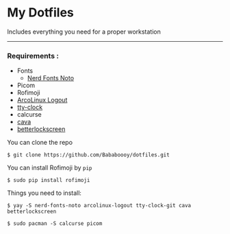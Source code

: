 # My Dotfiles 

Includes everything you need for a proper workstation

---

###  Requirements :
* Fonts
  * [Nerd Fonts Noto](https://aur.archlinux.org/packages/nerd-fonts-noto/)
* Picom
* Rofimoji
* [ArcoLinux Logout](https://aur.archlinux.org/packages/arcolinux-logout/)
* [tty-clock](https://aur.archlinux.org/packages/tty-clock-git/)
* calcurse
* [cava](https://aur.archlinux.org/packages/cava/)
* [betterlockscreen](https://aur.archlinux.org/packages/betterlockscreen/)

You can clone the repo 

```
$ git clone https://github.com/Bababoooy/dotfiles.git
```

You can install Rofimoji by `pip`

```
$ sudo pip install rofimoji
```

Things you need to install:
```
$ yay -S nerd-fonts-noto arcolinux-logout tty-clock-git cava betterlockscreen

$ sudo pacman -S calcurse picom
```
